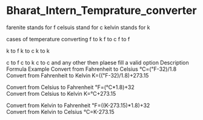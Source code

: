 # Bharat_Intern_Temprature_converter



farenite stands for f
celsuis stand for c
kelvin stands for k



cases of temperature converting
 f to k
f to c
f to f



k to f
k to c
k to k


c to f
c to k
c to c
 and any other then  plaese fill a valid option
Description	Formula	Example
Convert from Fahrenheit to Celsius	℃=(℉-32)/1.8	
Convert from Fahrenheit to Kelvin	K=((℉-32)/1.8)+273.15	


Convert from Celsius to Fahrenheit	℉=(℃*1.8)+32	
Convert from Celsius to Kelvin	K=℃+273.15

Convert from Kelvin to Fahrenheit	℉=((K-273.15)*1.8)+32	
Convert from Kelvin to Celsius	℃=K-273.15
